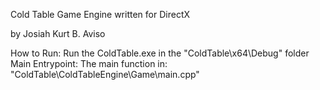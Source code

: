 Cold Table Game Engine
written for DirectX

by Josiah Kurt B. Aviso

How to Run: Run the ColdTable.exe in the "ColdTable\x64\Debug" folder
Main Entrypoint: The main function in: "ColdTable\ColdTableEngine\Game\main.cpp"

